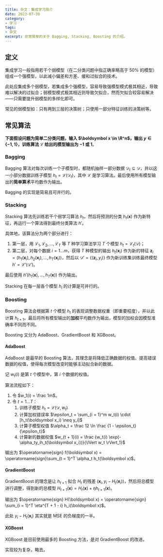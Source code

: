 ```yaml
---
title: 杂文：集成学习简介
date: 2023-07-30
category: 
- 学习
tags:
- 杂文
excerpt: 非常简单的关于 Bagging, Stacking, Boosting 的介绍。
---
```


## 定义
集成学习一般指用若干个弱模型（在二分类问题中指正确率略高于 $50\%$ 的模型）组成一个强模型，以此减小偏差和方差、缓和过拟合的技术。

此处应集成多个弱模型，若集成多个强模型，容易导致强模型模式极其相近，导致难以解决的过拟合；弱模型模式极其相近则导致欠拟合，然而欠拟合较容易解决——只需要提升弱模型的多样化即可。

常见的弱模型如：只有两到三层的决策树；只使用一部分特征训练的决策树等。

## 常见算法
**下面假设问题为简单二分类问题，输入 $\boldsymbol x \in \R^n$，输出 $y \in \{-1, 1\}$，训练算法 $\mathcal L$ 给出的模型输出为 $-1$ 或 $1$**。

### Bagging
Bagging 算法对每次训练一个子模型时，都随机抽样一部分数据 $\mathcal D_t \subseteq \mathcal D$，并以这一小部分数据训练子模型 $h_t = \mathcal L(\mathcal D_t)$，其中 $\mathcal L$ 是学习算法。最后使用所有模型输出的**简单算术**平均数作为输出。

Bagging 的实现是简易且可并行的。

### Stacking
Stacking 算法先训练若干个弱学习算法 $h_t$，然后将预测的分类 $h_t(\boldsymbol x)$ 作为新特征，再运行一个算法得到最终分类算法 $h'$。

具体地，该算法分为两个部分进行：

1. 第一层，用 $\mathcal L_1, \mathcal L_2, \ldots, \mathcal L_T$ 等 $T$ 种学习算法学习 $T$ 个模型 $h_t = \mathcal L_t(\mathcal D)$；
2. 第二层，对每个数据 $i = 1 \ldots m$，获得 $T$ 种模型的输出 $h_t(\boldsymbol x_i)$ 作为新的特征 $\boldsymbol z_i = (h_1(\boldsymbol x_i), h_2(\boldsymbol x_i), \ldots, h_T(\boldsymbol x_i))$，然后以 $\mathcal D' = \{(\boldsymbol z_i, y_i)\}$ 作为新训练集训练最终模型 $h' = \mathcal L'(\mathcal D')$。

最后使用 $h'(h_1(\boldsymbol x), \ldots, h_T(\boldsymbol x))$ 作为输出。

Stacking 在每一层各个模型 $h_i$ 的计算是可并行的。

### Boosting
Boosting 算法会根据第 $t$ 个模型 $h_t$ 的表现调整数据权重（即重要程度），并以此计算 $h_{t + 1}$。最后将所有模型输出的**加权**平均数作为输出，模型的加权会因模型准确率不同而不同。

Boosting 又分为 AdaBoost、GradientBoost 和 XGBoost。

#### AdaBoost
AdaBoost 是最早的 Boosting 算法，其理念是将降低正确数据的权值、提高错误数据的权值，使得每次模型改变时能够主动拟合新的数据。

记 $w_t(i)$ 是第 $t$ 个模型中，第 $i$ 个数据的权值。

算法流程如下：

1. 令 $w_1(i) = \frac 1m$。
2. 令 $t = 1 \ldots T$：
   1. 训练子模型 $h_t = \mathcal L(\mathcal D, w_t)$
   2. 计算加权错误率 $\epsilon_t = \sum_{i = 1}^m w_t(i) \cdot [h_t(\boldsymbol x_i) \neq y_i]$
   3. 计算子模型权值 $\alpha_t = \frac 12 \ln \frac {1 - \epsilon_t}{\epsilon_t}$
   4. 计算新的数据权值 $w_{t + 1}(i) = \frac {w_t(i) \exp(-\alpha_ty_ih_t(\boldsymbol x_i))}{\lVert w_t \rVert_1}$

输出为 $\operatorname{sign} f(\boldsymbol x) = \operatorname{sign}\sum_{t = 1}^T \alpha_t h_t(\boldsymbol x)$。

#### GradientBoost
GradientBoost 的理念是让 $h_{t + 1}$ 拟合 $H_t$ 的残差 $(\boldsymbol x_i, y_i - H_t(\boldsymbol x_i))$，然后将总模型进行调整，得到新的总模型 $H_{t + 1}(\boldsymbol x) = H_t(\boldsymbol x) + \eta h_{t + 1}(\boldsymbol x)$。

输出为 $\operatorname{sign} H(\boldsymbol x) = \operatorname{sign} \sum_{i = 1}^T \eta^{T + 1 - i} h_i(\boldsymbol x)$。

此处 $y_i - H_t(\boldsymbol x_i)$ 其实就是 MSE 的负梯度的一半。

#### XGBoost
XGBoost 是目前使用最多的 Boosting 方法，是对 GradientBoost 的改进。

实现较为复杂，略去。